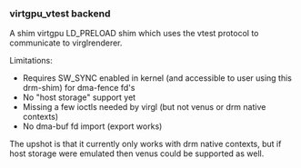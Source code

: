 ### virtgpu_vtest backend

A shim virtgpu LD_PRELOAD shim which uses the vtest protocol to
communicate to virglrenderer.

Limitations:
- Requires SW_SYNC enabled in kernel (and accessible to user using
  this drm-shim) for dma-fence fd's
- No "host storage" support yet
- Missing a few ioctls needed by virgl (but not venus or drm
  native contexts)
- No dma-buf fd import (export works)

The upshot is that it currently only works with drm native contexts,
but if host storage were emulated then venus could be supported as
well.

